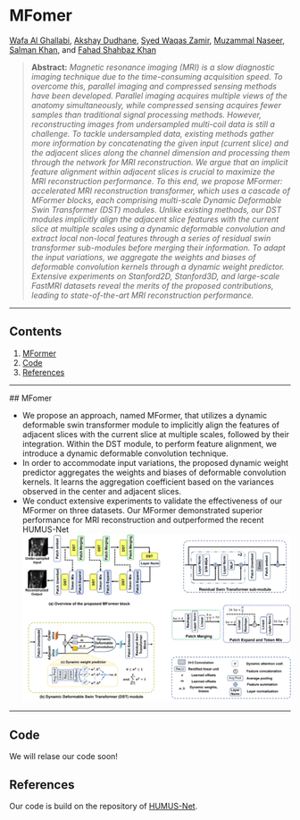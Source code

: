 # MFomer

[Wafa Al Ghallabi](https://github.com/wafaAlghallabi),
[Akshay Dudhane](https://github.com/akshaydudhane16),
[Syed Waqas Zamir](https://scholar.google.es/citations?user=WNGPkVQAAAAJ&hl=en),
[Muzammal Naseer](https://scholar.google.ch/citations?user=tM9xKA8AAAAJ&hl=en),
[Salman Khan](https://salman-h-khan.github.io),
and [Fahad Shahbaz Khan](https://scholar.google.es/citations?user=zvaeYnUAAAAJ&hl=en) 

> **Abstract:** *Magnetic resonance imaging (MRI) is a slow diagnostic imaging technique due to the time-consuming acquisition speed. To overcome this, parallel imaging and compressed sensing methods have been developed. Parallel imaging acquires multiple views of the anatomy simultaneously, while compressed sensing acquires fewer samples than traditional signal processing methods. However, reconstructing images from undersampled multi-coil data is still a challenge. To tackle undersampled data, existing methods gather more information by concatenating the given input (current slice) and the adjacent slices along the channel dimension and processing them through the network for MRI reconstruction. We argue that an implicit feature alignment within adjacent slices is crucial to maximize the MRI reconstruction performance. To this end, we propose MFormer: accelerated MRI reconstruction transformer, which uses a cascade of MFormer blocks, each comprising multi-scale Dynamic Deformable Swin Transformer (DST) modules. Unlike existing methods, our DST modules implicitly align the adjacent slice features with the current slice at multiple scales using a dynamic deformable convolution and extract local non-local features through a series of residual swin transformer sub-modules before merging their information. To adapt the input variations, we aggregate the weights and biases of deformable convolution kernels through a dynamic weight predictor. Extensive experiments on Stanford2D, Stanford3D, and large-scale FastMRI datasets reveal the merits of the proposed contributions, leading to state-of-the-art MRI reconstruction performance.* 

<hr />

## Contents
1. [MFormer](#Highlights)
2. [Code](#Installation)
8. [References](#References)

<hr>
## MFomer

* We propose an approach, named MFormer, that utilizes a dynamic deformable swin transformer module to implicitly align the features of adjacent slices with the current slice at multiple scales, followed by their integration. Within the DST module, to perform feature alignment, we introduce a dynamic deformable convolution technique.
* In order to accommodate input variations, the proposed dynamic weight predictor aggregates the weights and biases of deformable convolution kernels. It learns the aggregation coefficient based on the variances observed in the center and adjacent slices.
* We conduct extensive experiments to validate the effectiveness of our MFormer on three datasets. Our MFormer demonstrated superior performance for MRI reconstruction and outperformed the recent HUMUS-Net
  ![main figure](block_diagram.jpg)
<hr>

## Code

We will relase our code soon!

## References

Our code is build on the repository of [HUMUS-Net](https://github.com/z-fabian/HUMUS-Net).
